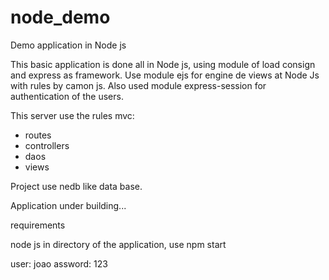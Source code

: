 # node_demo
Demo application in Node js

This basic application is done all in Node js, using module of load consign and express as framework.
Use module ejs for engine de views at Node Js with rules by camon js.
Also used module express-session for authentication of the users.

This server use the rules mvc:
  - routes
  - controllers
  - daos
  - views

Project use nedb like data base.

Application under building...

requirements

 node js 
 in directory of the application, use npm start

user: joao
assword: 123